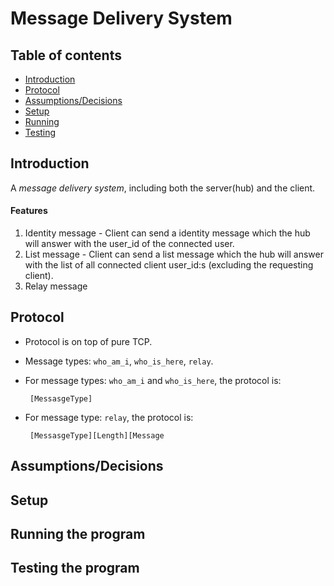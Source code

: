 # Message Delivery System

## Table of contents

* [Introduction](#introduction)
* [Protocol](#protocol)
* [Assumptions/Decisions](#assumptionsdecisions)
* [Setup](#setup)
* [Running](#running-the-program)
* [Testing](#testing-the-program)

## Introduction

A _message delivery system_,
including both the server(hub) and the client.

#### Features

1. Identity message - Client can send a identity message which the hub will answer with the user_id of the connected user.
2. List message - Client can send a list message which the hub will answer with the list of all connected client user_id:s (excluding the requesting client).
3. Relay message

## Protocol

 - Protocol is on top of pure TCP.
 - Message types: `who_am_i`, `who_is_here`, `relay`.
 - For message types: `who_am_i` and `who_is_here`, the protocol is:
        
        [MessasgeType]
        
 - For message type: `relay`, the protocol is:
         
        [MessasgeType][Length][Message

## Assumptions/Decisions

## Setup

## Running the program

## Testing the program
